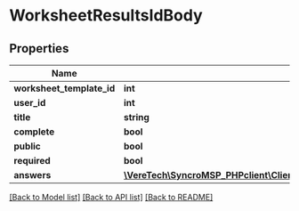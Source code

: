 # WorksheetResultsIdBody

## Properties
Name | Type | Description | Notes
------------ | ------------- | ------------- | -------------
**worksheet_template_id** | **int** |  | [optional] 
**user_id** | **int** |  | [optional] 
**title** | **string** |  | [optional] 
**complete** | **bool** |  | [optional] 
**public** | **bool** |  | [optional] 
**required** | **bool** |  | [optional] 
**answers** | [**\VereTech\SyncroMSP_PHPclient\Client\Model\TicketsticketIdworksheetResultsidAnswers**](TicketsticketIdworksheetResultsidAnswers.md) |  | [optional] 

[[Back to Model list]](../../README.md#documentation-for-models) [[Back to API list]](../../README.md#documentation-for-api-endpoints) [[Back to README]](../../README.md)

